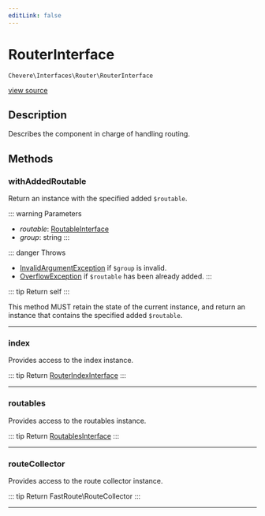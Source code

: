 ```yaml
---
editLink: false
---
```


# RouterInterface

`Chevere\Interfaces\Router\RouterInterface`

[view source](https://github.com/chevere/chevere/blob/main/src/Chevere/Interfaces/Router/RouterInterface.php)

## Description

Describes the component in charge of handling routing.

## Methods

### withAddedRoutable

Return an instance with the specified added `$routable`.

::: warning Parameters
- *routable*: [RoutableInterface](./RoutableInterface.md)
- *group*: string
:::

::: danger Throws
- [InvalidArgumentException](../../Exceptions/Core/InvalidArgumentException.md) if `$group` is invalid.
- [OverflowException](../../Exceptions/Core/OverflowException.md) if `$routable` has been already added.
:::

::: tip Return
self
:::

This method MUST retain the state of the current instance, and return
an instance that contains the specified added `$routable`.

---

### index

Provides access to the index instance.

::: tip Return
[RouterIndexInterface](./RouterIndexInterface.md)
:::

---

### routables

Provides access to the routables instance.

::: tip Return
[RoutablesInterface](./RoutablesInterface.md)
:::

---

### routeCollector

Provides access to the route collector instance.

::: tip Return
FastRoute\RouteCollector
:::

---

